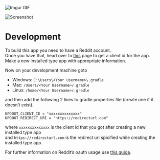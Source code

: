 ![Imgur GIF](https://imgur.com/a/BxwtBXx.gif)

![Screenshot](https://imgur.com/a/K4csMCa.png)

# Development
To build this app you need to have a Reddit account.  
Once you have that, head over to [this](https://www.reddit.com/prefs/apps) page to get a client id for the app.  
Make a new installed type app with appropriate information.  

Now on your development machine goto 
- Windows: `C:\Users\<Your Username>\.gradle`
- Mac: `/Users/<Your Username>/.gradle`
- Linux: `/home/<Your Username>/.gradle`  
  
and then add the following 2 lines to gradle.properties file (create one if it doesn’t exist).  

`UPDOOT_CLIENT_ID = "xxxxxxxxxxxxxx"`  
`UPDOOT_REDIRECT_URI = "https://redirecturl.com"`

where `xxxxxxxxxxxxxx` is the client id that you got after creating a new installed type app  
and `https://redirecturl.com` is the redirect url spicified while creating the installed type app.    

For further information on Reddit’s oauth usage use [this guide](https://github.com/reddit-archive/reddit/wiki/oauth2).
